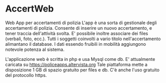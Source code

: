 # AccertWeb
Web App per accertamenti di polizia
L'app è una sorta di gestionale degli accertamenti di polizia. Consente di inserire un nuovo accertamento, e tener traccia dell'attività svolta.
E' possibile inoltre associare dei files (verbali, foto, ecc.).
Tutti i soggetti coinvolti a vario titolo nell'accertamento alimantano il database.
I dati essendo fruibili in mobilità aggiungono notevole potenza al sistema.

L'applicazione web è scritta in php e usa Mysql come db. E' attualmente caricata su https://policeapps.altervista.org
Tale piattaforma mette a disposizione 1 GB di spazio gratuito per files e db. C'è anche l'uso gratuito del protocollo https.

